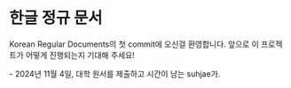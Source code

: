 # 한글 정규 문서

Korean Regular Documents의 첫 commit에 오신걸 환영합니다. 앞으로 이 프로젝트가 어떻게 진행되는지 기대해 주세요!

\- 2024년 11월 4일, 대학 원서를 제출하고 시간이 남는 suhjae가.
